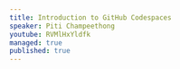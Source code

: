 ```yaml
---
title: Introduction to GitHub Codespaces
speaker: Piti Champeethong
youtube: RVMlHxYldfk
managed: true
published: true
---
```

